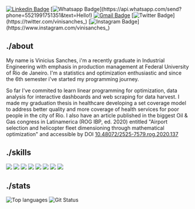 [![Linkedin Badge](https://img.shields.io/badge/-LinkedIn-blue?style=for-the-badge&logo=Linkedin&logoColor=white&link=https://www.linkedin.com/in/vinismachadoo/)](https://www.linkedin.com/in/vinismachadoo/)
[![Whatsapp Badge](https://img.shields.io/badge/-Whatsapp-4CA143?style=for-the-badge&labelColor=4CA143&logo=whatsapp&logoColor=white&link=https://api.whatsapp.com/send?phone=5521991751351&text=Hello!)](https://api.whatsapp.com/send?phone=5521991751351&text=Hello!)
[![Gmail Badge](https://img.shields.io/badge/-Gmail-c14438?style=for-the-badge&logo=Gmail&logoColor=white&link=mailto:vinicius.sanches@poli.ufrj.br)](mailto:vinicius.sanches@poli.ufrj.br)
[![Twitter Badge](https://img.shields.io/badge/-Twitter-1ca0f1?style=for-the-badge&logo=Twitter&logoColor=white&link=https://twitter.com/vinisanches_)](https://twitter.com/vinisanches_)
[![Instagram Badge](https://img.shields.io/badge/Instagram-E4405F?style=for-the-badge&logo=instagram&logoColor=white&link=https://www.instagram.com/vinisanches_)](https://www.instagram.com/vinisanches_)

## ./about

My name is Vinicius Sanches, i'm a recently graduate in Industrial Engineering with emphasis in production management at Federal University of Rio de Janeiro. I'm a statistics and optimization enthusiastic and since the 6th semester i've started my programming journey.

So far I've commited to learn linear programming for optimization, data analysis for interactive dashboards and web scraping for data harvest. I made my graduation thesis in healthcare developing a set coverage model to address better quality and more coverage of health services for poor people in the city of Rio. I also have an article published in the biggest Oil & Gas congress in Latinamerica (ROG IBP, ed. 2020) entitled "Airport selection and helicopter fleet dimensioning through mathematical optimization" and accessible by DOI [10.48072/2525-7579.rog.2020.137](https://doi.org/10.48072/2525-7579.rog.2020.137)

## ./skills

![](https://img.shields.io/badge/Code-Python-informational?style=flat&logo=python&logoColor=white&color=3776AB)
![](https://img.shields.io/badge/Frameworks-Jupyter-informational?style=flat&logo=jupyter&logoColor=white&color=F37626)
![](https://img.shields.io/badge/Frameworks-FastAPI-informational?style=flat&logo=fastapi&logoColor=white&color=109989)
![](https://img.shields.io/badge/IDE-VSCode-informational?style=flat&logo=visual-studio-code&logoColor=white&color=007ACC)
![](https://img.shields.io/badge/Package-Pandas-informational?style=flat&logo=pandas&logoColor=white&color=150458)
![](https://img.shields.io/badge/Frameworks-Selenium-informational?style=flat&logo=selenium&logoColor=white&color=43B02A)
![](https://img.shields.io/badge/Package-Dash-informational?style=flat&logo=plotly&logoColor=white&color=3F4F75)
![](https://img.shields.io/badge/Cloud-Heroku-informational?style=flat&logo=heroku&logoColor=white&color=430098)

## ./stats

![Top languages](https://github-readme-stats.vercel.app/api/top-langs/?username=vinismachadoo&layout=compact&show_icons=true&hide_border=true&text_color=c9cacc&title_color=ffffff&bg_color=1d1f21)
![Git Status](https://github-readme-stats.vercel.app/api?username=vinismachadoo&show_icons=true&hide_border=true&count_private=true&title_color=ffffff&text_color=c9cacc&bg_color=1d1f21)
